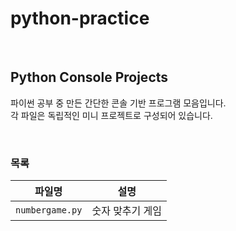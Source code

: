 # python-practice

<br>

## Python Console Projects

파이썬 공부 중 만든 간단한 콘솔 기반 프로그램 모음입니다.  
각 파일은 독립적인 미니 프로젝트로 구성되어 있습니다.

<br>

### 목록

| 파일명 | 설명 |
|--------|------|
| `numbergame.py` | 숫자 맞추기 게임 |


